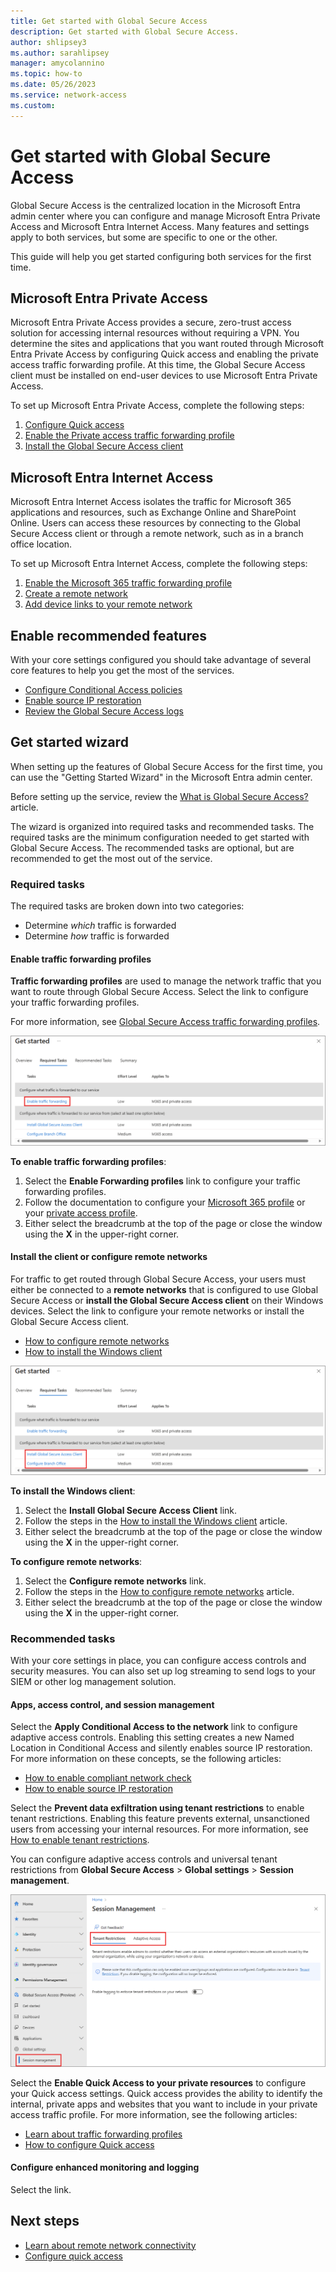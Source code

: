 ```yaml
---
title: Get started with Global Secure Access
description: Get started with Global Secure Access.
author: shlipsey3
ms.author: sarahlipsey
manager: amycolannino
ms.topic: how-to
ms.date: 05/26/2023
ms.service: network-access
ms.custom: 
---
```


# Get started with Global Secure Access

Global Secure Access is the centralized location in the Microsoft Entra admin center where you can configure and manage Microsoft Entra Private Access and Microsoft Entra Internet Access. Many features and settings apply to both services, but some are specific to one or the other.

This guide will help you get started configuring both services for the first time.

## Microsoft Entra Private Access

Microsoft Entra Private Access provides a secure, zero-trust access solution for accessing internal resources without requiring a VPN. You determine the sites and applications that you want routed through Microsoft Entra Private Access by configuring Quick access and enabling the private access traffic forwarding profile. At this time, the Global Secure Access client must be installed on end-user devices to use Microsoft Entra Private Access.

To set up Microsoft Entra Private Access, complete the following steps:

1. [Configure Quick access](how-to-configure-quick-access.md)
1. [Enable the Private access traffic forwarding profile](how-to-enable-private-access-profile.md)
1. [Install the Global Secure Access client](how-to-install-windows-client.md)

## Microsoft Entra Internet Access

Microsoft Entra Internet Access isolates the traffic for Microsoft 365 applications and resources, such as Exchange Online and SharePoint Online. Users can access these resources by connecting to the Global Secure Access client or through a remote network, such as in a branch office location.

To set up Microsoft Entra Internet Access, complete the following steps:

1. [Enable the Microsoft 365 traffic forwarding profile](how-to-enable-microsoft-365-profile.md)
1. [Create a remote network](how-to-manage-remote-networks.md)
1. [Add device links to your remote network](how-to-manage-remote-network-device-links.md)

## Enable recommended features
<!---not stoked on that heading language --->

With your core settings configured you should take advantage of several core features to help you get the most of the services.

- [Configure Conditional Access policies](how-to-target-resource.md)
- [Enable source IP restoration](how-to-source-ip-restoration.md)
- [Review the Global Secure Access logs](concept-global-secure-access-logs-monitoring.md)

## Get started wizard

When setting up the features of Global Secure Access for the first time, you can use the "Getting Started Wizard" in the Microsoft Entra admin center.

Before setting up the service, review the [What is Global Secure Access?](overview-what-is-global-secure-access.md) article.

The wizard is organized into required tasks and recommended tasks. The required tasks are the minimum configuration needed to get started with Global Secure Access. The recommended tasks are optional, but are recommended to get the most out of the service.

### Required tasks

The required tasks are broken down into two categories:
- Determine *which* traffic is forwarded
- Determine *how* traffic is forwarded

#### Enable traffic forwarding profiles

**Traffic forwarding profiles** are used to manage the network traffic that you want to route through Global Secure Access. Select the link to configure your traffic forwarding profiles.

For more information, see [Global Secure Access traffic forwarding profiles](concept-traffic-forwarding.md).

![Screenshot of the enable traffic forwarding profiles options.](media/how-to-get-started-with-global-secure-access/wizard-start-traffic-forwarding-profiles.png)

**To enable traffic forwarding profiles**:

1. Select the **Enable Forwarding profiles** link to configure your traffic forwarding profiles.
1. Follow the documentation to configure your [Microsoft 365 profile](how-to-enable-microsoft-365-profile.md) or your [private access profile](how-to-enable-private-access-profile.md).
1. Either select the breadcrumb at the top of the page or close the window using the **X** in the upper-right corner.

#### Install the client or configure remote networks

For traffic to get routed through Global Secure Access, your users must either be connected to a **remote networks** that is configured to use Global Secure Access or **install the Global Secure Access client** on their Windows devices. Select the link to configure your remote networks or install the Global Secure Access client.

- [How to configure remote networks](how-to-manage-remote-networks.md)
- [How to install the Windows client](how-to-install-windows-client.md)

![Screenshot of the install client and create remote networks options.](media/how-to-get-started-with-global-secure-access/wizard-client-install-branch-locations.png)

**To install the Windows client**:

1. Select the **Install Global Secure Access Client** link.
1. Follow the steps in the [How to install the Windows client](how-to-install-windows-client.md) article.
1. Either select the breadcrumb at the top of the page or close the window using the **X** in the upper-right corner.

**To configure remote networks**:

1. Select the **Configure remote networks** link.
1. Follow the steps in the [How to configure remote networks](how-to-manage-remote-networks.md) article.
1. Either select the breadcrumb at the top of the page or close the window using the **X** in the upper-right corner.

### Recommended tasks

With your core settings in place, you can configure access controls and security measures. You can also set up log streaming to send logs to your SIEM or other log management solution.

#### Apps, access control, and session management

Select the **Apply Conditional Access to the network** link to configure adaptive access controls. Enabling this setting creates a new Named Location in Conditional Access and silently enables source IP restoration. For more information on these concepts, se the following articles:

- [How to enable compliant network check](how-to-compliant-network.md)
- [How to enable source IP restoration](how-to-source-ip-restoration.md)

Select the **Prevent data exfiltration using tenant restrictions** to enable tenant restrictions. Enabling this feature prevents external, unsanctioned users from accessing your internal resources. For more information, see [How to enable tenant restrictions](how-to-universal-tenant-restrictions.md).

You can configure adaptive access controls and universal tenant restrictions from **Global Secure Access** > **Global settings** > **Session management**.

![Screenshot of the session management options in Global Secure Access.](media/how-to-get-started-with-global-secure-access/session-management.png)

Select the **Enable Quick Access to your private resources** to configure your Quick access settings. Quick access provides the ability to identify the internal, private apps and websites that you want to include in your private access traffic profile. For more information, see the following articles:

- [Learn about traffic forwarding profiles](concept-traffic-forwarding.md)
- [How to configure Quick access](how-to-configure-quick-access.md)

#### Configure enhanced monitoring and logging

Select the link.

## Next steps

- [Learn about remote network connectivity](concept-remote-network-connectivity.md)
- [Configure quick access](how-to-configure-quick-access.md)

